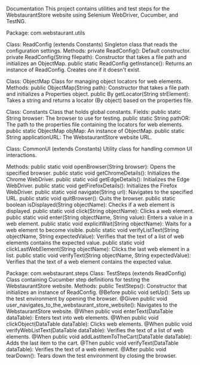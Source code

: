 Documentation
This project contains utilities and test steps for the WebstaurantStore website using Selenium WebDriver, Cucumber, and TestNG.

Package: com.webstaurant.utils

Class: ReadConfig (extends Constants)
Singleton class that reads the configuration settings.
Methods:
private ReadConfig(): Default constructor.
private ReadConfig(String filepath): Constructor that takes a file path and initializes an ObjectMap.
public static ReadConfig getInstance(): Returns an instance of ReadConfig. Creates one if it doesn't exist.

Class: ObjectMap
Class for managing object locators for web elements.
Methods:
public ObjectMap(String path): Constructor that takes a file path and initializes a Properties object.
public By getLocator(String strElement): Takes a string and returns a locator (By object) based on the properties file.

Class: Constants
Class that holds global constants.
Fields:
public static String browser: The browser to use for testing.
public static String pathOR: The path to the properties file containing the locators for web elements.
public static ObjectMap objMap: An instance of ObjectMap.
public static String applicationURL: The WebstaurantStore website URL.

Class: CommonUI (extends Constants)
Utility class for handling common UI interactions.

Methods:
public static void openBrowser(String browser): Opens the specified browser.
public static void getChromeDetails(): Initializes the Chrome WebDriver.
public static void getEdgeDetails(): Initializes the Edge WebDriver.
public static void getFirefoxDetails(): Initializes the Firefox WebDriver.
public static void navigate(String url): Navigates to the specified URL.
public static void quitBrowser(): Quits the browser.
public static boolean isDisplayed(String objectName): Checks if a web element is displayed.
public static void click(String objectName): Clicks a web element.
public static void enter(String objectName, String value): Enters a value in a web element.
public static void explicitWait(String objectName): Waits for a web element to become visible.
public static void verifyListText(String objectName, String expectedValue): Verifies that the text of a list of web elements contains the expected value.
public static void clickLastWebElement(String objectName): Clicks the last web element in a list.
public static void verifyText(String objectName, String expectedValue): Verifies that the text of a web element contains the expected value.


Package: com.webstaurant.steps
Class: TestSteps (extends ReadConfig)
Class containing Cucumber step definitions for testing the WebstaurantStore website.
Methods:
public TestSteps(): Constructor that initializes an instance of ReadConfig.
@Before public void setUp(): Sets up the test environment by opening the browser.
@Given public void user_navigates_to_the_webstaurant_store_website(): Navigates to the WebstaurantStore website.
@When public void enterText(DataTable dataTable): Enters text into web elements.
@When public void clickObject(DataTable dataTable): Clicks web elements.
@When public void verifyWebListText(DataTable dataTable): Verifies the text of a list of web elements.
@When public void addLastItemToTheCart(DataTable dataTable): Adds the last item to the cart.
@Then public void verifyText(DataTable dataTable): Verifies the text of a web element.
@After public void tearDown(): Tears down the test environment by closing the browser.